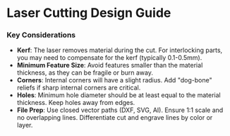 # Laser Cutting Design Guide

### Key Considerations

*   **Kerf**: The laser removes material during the cut. For interlocking parts, you may need to compensate for the kerf (typically 0.1-0.5mm).
*   **Minimum Feature Size**: Avoid features smaller than the material thickness, as they can be fragile or burn away.
*   **Corners**: Internal corners will have a slight radius. Add "dog-bone" reliefs if sharp internal corners are critical.
*   **Holes**: Minimum hole diameter should be at least equal to the material thickness. Keep holes away from edges.
*   **File Prep**: Use closed vector paths (DXF, SVG, AI). Ensure 1:1 scale and no overlapping lines. Differentiate cut and engrave lines by color or layer.
